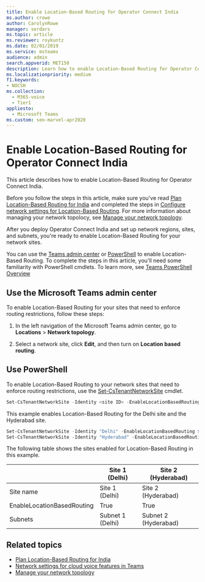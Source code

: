 ```yaml
---
title: Enable Location-Based Routing for Operator Connect India
ms.author: crowe
author: CarolynRowe
manager: serdars
ms.topic: article
ms.reviewer: roykuntz
ms.date: 02/01/2019
ms.service: msteams
audience: admin
search.appverid: MET150
description: Learn how to enable Location-Based Routing for Operator Connect India, including enabling it for users, network sites, gateway configurations, and calling policies.
ms.localizationpriority: medium
f1.keywords:
- NOCSH
ms.collection: 
  - M365-voice
  - Tier1
appliesto: 
  - Microsoft Teams
ms.custom: seo-marvel-apr2020
---
```


# Enable Location-Based Routing for Operator Connect India

This article describes how to enable Location-Based Routing for Operator Connect India.

Before you follow the steps in this article, make sure you've read [Plan Location-Based Routing for India](location-based-routing-india-plan.md) and completed the steps in [Configure network settings for Location-Based Routing](location-based-routing-configure-network-settings.md). For more information about managing your network topolocy, see [Manage your network topology](manage-your-network-topology.md).

After you deploy Operator Connect India and set up network regions, sites, and subnets, you're ready to enable Location-Based Routing for your network sites. 

You can use the [Teams admin center](#use-the-microsoft-teams-admin-center) or [PowerShell](#use-powershell) to enable Location-Based Routing. To complete the steps in this article, you'll need some familiarity with PowerShell cmdlets. To learn more, see [Teams PowerShell Overview](teams-powershell-overview.md)



## Use the Microsoft Teams admin center

To enable Location-Based Routing for your sites that need to enforce routing restrictions, follow these steps: 

1. In the left navigation of the Microsoft Teams admin center, go to **Locations** > **Network topology**.

2. Select a network site, click **Edit**, and then turn on **Location based routing**.  

## Use PowerShell

To enable Location-Based Routing to your network sites that need to enforce routing restrictions, use the [Set-CsTenantNetworkSite](/powershell/module/skype/set-cstenantnetworksite?view=skype-ps) cmdlet.

```PowerShell
Set-CsTenantNetworkSite -Identity <site ID> -EnableLocationBasedRouting <$true|$false>  
```

This example enables Location-Based Routing for the Delhi site and the Hyderabad site. 

 ```PowerShell
Set-CsTenantNetworkSite -Identity "Delhi" -EnableLocationBasedRouting $true  
Set-CsTenantNetworkSite -Identity "Hyderabad" -EnableLocationBasedRouting $true 
```
The following table shows the sites enabled for Location-Based Routing in this example.

|&nbsp;|Site 1 (Delhi)  |Site 2 (Hyderabad)  |
|---------|---------|---------|
|Site name    |Site 1 (Delhi)    |Site 2 (Hyderabad)|
|EnableLocationBasedRouting    |True    |True    |
|Subnets     |Subnet 1 (Delhi)     |Subnet 2 (Hyderabad)     |



## Related topics

- [Plan Location-Based Routing for India](location-based-routing-india-plan.md)
- [Network settings for cloud voice features in Teams](cloud-voice-network-settings.md)
- [Manage your network topology](manage-your-network-topology.md)
